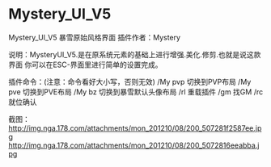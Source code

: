 # Mystery_UI_V5
Mystery_UI_V5 暴雪原始风格界面
插件作者：Mystery

说明：MysteryUI_V5.是在原系统元素的基础上进行增强.美化.修剪.也就是说这款界面
你可以在ESC-界面里进行简单的设置完成。

插件命令：(注意：命令看好大小写，否则无效)
/My pvp 切换到PVP布局
/My pve 切换到PVE布局
/My bz 切换到暴雪默认头像布局
/rl 重载插件
/gm 找GM
/rc 就位确认

截图：
http://img.nga.178.com/attachments/mon_201210/08/200_507281f2587ee.jpg
http://img.nga.178.com/attachments/mon_201210/08/200_5072816eeabba.jpg
